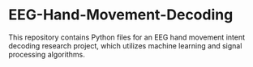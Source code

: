 # EEG-Hand-Movement-Decoding
This repository contains Python files for an EEG hand movement intent decoding research project, which utilizes machine learning and signal processing algorithms.
